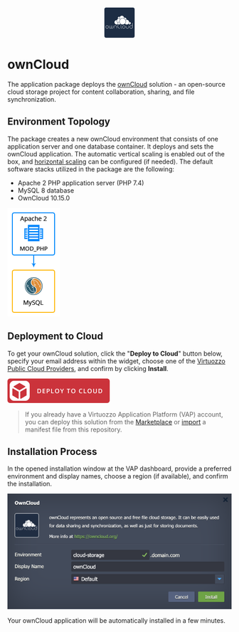 <p align="center"> 
<img src="images/ownCloud.png" alt="ownCloud">
</p>

# ownCloud

The application package deploys the [ownCloud](https://owncloud.com/) solution - an open-source cloud storage project for content collaboration, sharing, and file synchronization.


## Environment Topology

The package creates a new ownCloud environment that consists of one application server and one database container. It deploys and sets the ownCloud application. The automatic vertical scaling is enabled out of the box, and [horizontal scaling](https://www.virtuozzo.com/application-platform-docs/automatic-horizontal-scaling/) can be configured (if needed). The default software stacks utilized in the package are the following:

- Apache 2 PHP application server (PHP 7.4)
- MySQL 8 database
- OwnCloud 10.15.0

![owncloud-environment-topology](images/owncloud-environment-topology.png)


## Deployment to Cloud

To get your ownCloud solution, click the "**Deploy to Cloud**" button below, specify your email address within the widget, choose one of the [Virtuozzo Public Cloud Providers](https://www.virtuozzo.com/application-platform-partners/), and confirm by clicking **Install**.

[![Deploy to Cloud](https://raw.githubusercontent.com/jelastic-jps/common/main/images/deploy-to-cloud.png)](https://www.virtuozzo.com/install/?manifest=https://raw.githubusercontent.com/jelastic-jps/owncloud/refs/heads/master/manifest.jps)

> If you already have a Virtuozzo Application Platform (VAP) account, you can deploy this solution from the [Marketplace](https://www.virtuozzo.com/application-platform-docs/marketplace/) or [import](https://www.virtuozzo.com/application-platform-docs/environment-import/) a manifest file from this repository.


## Installation Process

In the opened installation window at the VAP dashboard, provide a preferred environment and display names, choose a region (if available), and confirm the installation.

![ownCloud deployment wizard](images/owncloud-deployment-wizard.png)

Your ownCloud application will be automatically installed in a few minutes.

